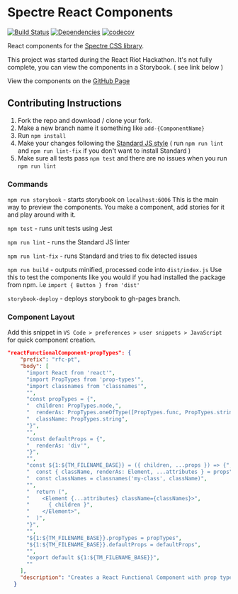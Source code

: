 
# Spectre React Components

[![Build Status](https://travis-ci.com/CodeDraken/spectre-react.svg?branch=master)](https://travis-ci.com/CodeDraken/spectre-react)
[![Dependencies](https://david-dm.org/CodeDraken/spectre-react.svg)](https://david-dm.org/CodeDraken/spectre-react)
[![codecov](https://codecov.io/gh/CodeDraken/spectre-react/branch/master/graph/badge.svg)](https://codecov.io/gh/CodeDraken/spectre-react)

React components for the [Spectre CSS library](https://picturepan2.github.io/spectre/index.html).

This project was started during the React Riot Hackathon. It's not fully complete, you can view the components in a Storybook. ( see link below )

View the components on the [GitHub Page](https://codedraken.github.io/spectre-react/)

## Contributing Instructions

1. Fork the repo and download / clone your fork.
2. Make a new branch name it something like `add-{ComponentName}`
3. Run `npm install`
4. Make your changes following the [Standard JS style](https://standardjs.com/) ( run `npm run lint` and `npm run lint-fix` if you don't want to install Standard )
5. Make sure all tests pass `npm test` and there are no issues when you run `npm run lint`

### Commands

`npm run storybook` - starts storybook on `localhost:6006` This is the main way to preview the components. You make a component, add stories for it and play around with it.

`npm test` - runs unit tests using Jest

`npm run lint` - runs the Standard JS linter

`npm run lint-fix` - runs Standard and tries to fix detected issues

`npm run build` - outputs minified, processed code into `dist/index.js` Use this to test the components like you would if you had installed the package from npm. i.e `import { Button } from 'dist'`

`storybook-deploy` - deploys storybook to gh-pages branch.

### Component Layout

Add this snippet in `VS Code > preferences > user snippets > JavaScript` for quick component creation.

```json
"reactFunctionalComponent-propTypes": {
    "prefix": "rfc-pt",
    "body": [
      "import React from 'react'",
      "import PropTypes from 'prop-types'",
      "import classnames from 'classnames'",
      "",
      "const propTypes = {",
      "  children: PropTypes.node,",
      "  renderAs: PropTypes.oneOfType([PropTypes.func, PropTypes.string]),",
      "  className: PropTypes.string",
      "}",
      "",
      "const defaultProps = {",
      "  renderAs: 'div'",
      "}",
      "",
      "const ${1:${TM_FILENAME_BASE}} = ({ children, ...props }) => {",
      "  const { className, renderAs: Element, ...attributes } = props",
      "  const classNames = classnames('my-class', className)",
      "",
      "  return (",
      "    <Element {...attributes} className={classNames}>",
      "      { children }",
      "    </Element>",
      "  )",
      "}",
      "",
      "${1:${TM_FILENAME_BASE}}.propTypes = propTypes",
      "${1:${TM_FILENAME_BASE}}.defaultProps = defaultProps",
      "",
      "export default ${1:${TM_FILENAME_BASE}}",
      ""
    ],
    "description": "Creates a React Functional Component with prop types"
  }
  ```
